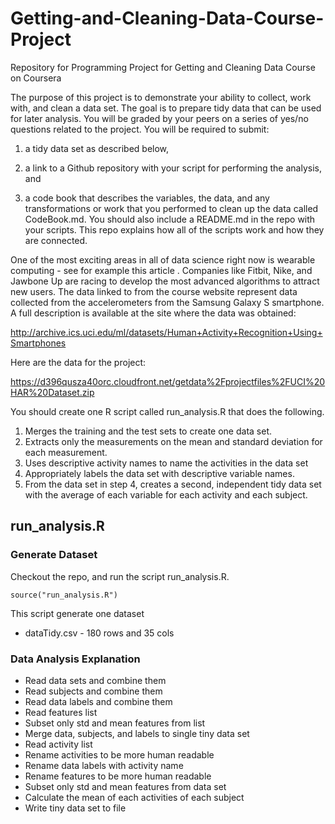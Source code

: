 # Getting-and-Cleaning-Data-Course-Project
Repository for Programming Project for Getting and Cleaning Data Course on Coursera
 
The purpose of this project is to demonstrate your ability to collect, work with, and clean a data set. The goal is to prepare tidy data that can be used for later analysis. You will be graded by your peers on a series of yes/no questions related to the project. You will be required to submit: 

 1. a tidy data set as described below,
 
 2. a link to a Github repository with your script for performing the analysis, and 

 3. a code book that describes the variables, the data, and any transformations or work that you performed to clean up the data called CodeBook.md. You should also include a README.md in the repo with your scripts. This repo explains how all of the scripts work and how they are connected.  

One of the most exciting areas in all of data science right now is wearable computing - see for example this article . Companies like Fitbit, Nike, and Jawbone Up are racing to develop the most advanced algorithms to attract new users. The data linked to from the course website represent data collected from the accelerometers from the Samsung Galaxy S smartphone. A full description is available at the site where the data was obtained: 

http://archive.ics.uci.edu/ml/datasets/Human+Activity+Recognition+Using+Smartphones 

Here are the data for the project: 

https://d396qusza40orc.cloudfront.net/getdata%2Fprojectfiles%2FUCI%20HAR%20Dataset.zip 

You should create one R script called run_analysis.R that does the following.   

1. Merges the training and the test sets to create one data set.
2. Extracts only the measurements on the mean and standard deviation for each measurement. 
3. Uses descriptive activity names to name the activities in the data set
4. Appropriately labels the data set with descriptive variable names. 
5. From the data set in step 4, creates a second, independent tidy data set with the average of each variable for each activity and each subject.


## run_analysis.R

### Generate Dataset
Checkout the repo, and run the script run_analysis.R. 

`source("run_analysis.R")`

This script generate one dataset

* dataTidy.csv - 180 rows and 35 cols

### Data Analysis Explanation

- Read data sets and combine them
- Read subjects and combine them
- Read data labels and combine them
- Read features list
- Subset only std and mean features from list
- Merge data, subjects, and labels to single tiny data set
- Read activity list
- Rename activities to be more human readable
- Rename data labels with activity name
- Rename features to be more human readable
- Subset only std and mean features from data set
- Calculate the mean of each activities of each subject
- Write tiny data set to file

